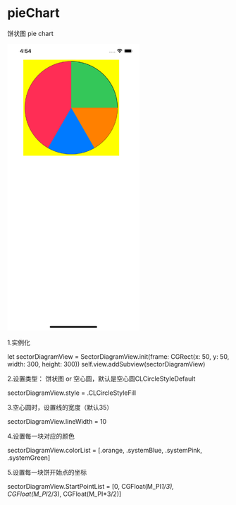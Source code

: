 # pieChart
饼状图 pie chart  

<img src="https://github.com/jiaoxiaker/pieChart/blob/master/Simulator%20Screen%20Shot%20-%20iPhone%2011%20Pro%20Max%20-%202020-03-05%20at%2016.54.08.png" width="300" alt="饼状图">

1.实例化  

let sectorDiagramView = SectorDiagramView.init(frame: CGRect(x: 50, y: 50, width: 300, height: 300))
        self.view.addSubview(sectorDiagramView)

2.设置类型： 饼状图 or 空心圆，默认是空心圆CLCircleStyleDefault

sectorDiagramView.style = .CLCircleStyleFill

3.空心圆时，设置线的宽度（默认35）

sectorDiagramView.lineWidth = 10

4.设置每一块对应的颜色

sectorDiagramView.colorList = [.orange, .systemBlue, .systemPink, .systemGreen]

5.设置每一块饼开始点的坐标

sectorDiagramView.StartPointList = [0, CGFloat(M_PI*1/3), CGFloat(M_PI*2/3), CGFloat(M_PI*3/2)]
